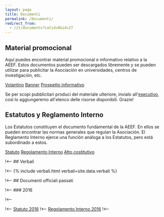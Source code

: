 ```yaml
---
layout: page
title: Documenti
permalink: /documenti/
redirect_from:
  - /it/documents?catid=0&id=27
---
```


## Material promocional

Aquí puedes encontrar material promocional e informativo relativo a la AEEF. Estos documentos pueden ser descargados libremente y se pueden utilizar para publicitar la Asociación en universidades, centros de investigación, etc.

<div class="collection">
  <a href="https://drive.google.com/file/d/0BzGkQdYyAM4qTmhvY1d4MjBLMFU/view?usp=sharing" class="collection-item">Volantino</a>
  <a href="https://drive.google.com/file/d/0BzGkQdYyAM4qalo0LUpTREhqU3M/view?usp=sharing" class="collection-item">Banner</a>
  <a href="https://drive.google.com/file/d/0B068-lyoiUlxUFZOWURvaTk4Ym8/view?usp=sharing" class="collection-item">Prospetto informativo</a>
</div>

Se per scopi pubblicitari produci del materiale ulteriore, invialo all'<a href="mailto:esecutivo&#64;&#97;&#105;&#45;&#115;&#102;&#46;&#105;&#116;">esecutivo</a>, così lo aggiungeremo all'elenco delle risorse disponibili. Grazie!

## Estatutos y Reglamento Interno

Los Estatutos constituyen el documento fundamental de la AEEF. En ellos se pueden encontrar las normas generales que regulan la Asociación. El Reglamento Interno ejerce una función análoga a los Estatutos, pero está subordinado a estos.

<div class="collection">
  <a href="https://drive.google.com/file/d/0B068-lyoiUlxdUpPeHJCTUVkZTA/view?usp=sharing" class="collection-item">Statuto</a>
  <a href="https://drive.google.com/file/d/0B068-lyoiUlxY1dDXzgzbUtxSzA/view?usp=sharing" class="collection-item">Regolamento Interno</a>
  <a href="https://drive.google.com/file/d/0BzGkQdYyAM4qMFRGQWdZdUUyZUU/view?usp=sharing" class="collection-item">Atto costitutivo</a>
</div>

!<-- ## Verbali

!<-- {% include verbali.html verbali=site.data.verbali %}

!<-- ## Documenti ufficiali passati

!<-- ### 2016

!<-- <div class="collection">
  !<-- <a href="https://drive.google.com/file/d/0BzGkQdYyAM4qdWNVQmZ1ZFRLSFk/view?usp=sharing" class="collection-item">Statuto 2016</a>
  !<-- <a href="https://drive.google.com/file/d/0BzGkQdYyAM4qZVptN2ZySFZ4aDg/view?usp=sharing" class="collection-item">Regolamento Interno 2016</a>
!<-- </div>
